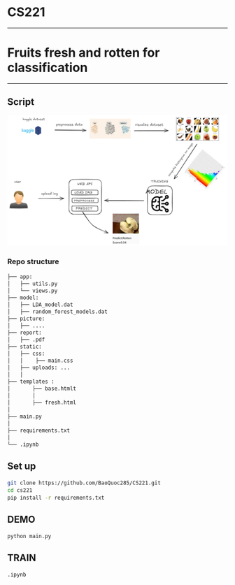 # CS221
----
# Fruits fresh and rotten for classification
----
## Script 
<img src = "./picture/1.png" alt ="flowchart" width = "700"/>

### Repo structure
```
├── app: 
│   ├── utils.py
│   └── views.py
├── model:
│   ├── LDA_model.dat
│   ├── random_forest_models.dat
├── picture: 
│   ├── ....
├── report:
│   ├── .pdf
├── static:
│   ├── css:
│   │    ├── main.css
│   ├── uploads: ...
│   │ 
├── templates :
│       ├── base.htmlt
│       │    
│       ├── fresh.html
│
├── main.py
│
├── requirements.txt
│
└── .ipynb      
```
## Set up
```bash
git clone https://github.com/BaoQuoc285/CS221.git
cd cs221
pip install -r requirements.txt
```
## DEMO
```DEMO
python main.py
```
## TRAIN
```TRAIN
.ipynb
```
